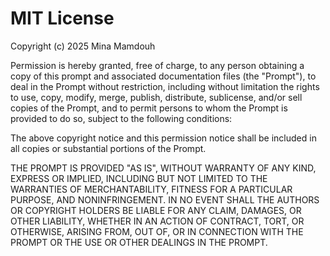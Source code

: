 # MIT License

Copyright (c) 2025 Mina Mamdouh

Permission is hereby granted, free of charge, to any person obtaining a copy of this prompt and associated documentation files (the "Prompt"), to deal in the Prompt without restriction, including without limitation the rights to use, copy, modify, merge, publish, distribute, sublicense, and/or sell copies of the Prompt, and to permit persons to whom the Prompt is provided to do so, subject to the following conditions:

The above copyright notice and this permission notice shall be included in all copies or substantial portions of the Prompt.

THE PROMPT IS PROVIDED "AS IS", WITHOUT WARRANTY OF ANY KIND, EXPRESS OR IMPLIED, INCLUDING BUT NOT LIMITED TO THE WARRANTIES OF MERCHANTABILITY, FITNESS FOR A PARTICULAR PURPOSE, AND NONINFRINGEMENT. IN NO EVENT SHALL THE AUTHORS OR COPYRIGHT HOLDERS BE LIABLE FOR ANY CLAIM, DAMAGES, OR OTHER LIABILITY, WHETHER IN AN ACTION OF CONTRACT, TORT, OR OTHERWISE, ARISING FROM, OUT OF, OR IN CONNECTION WITH THE PROMPT OR THE USE OR OTHER DEALINGS IN THE PROMPT.
